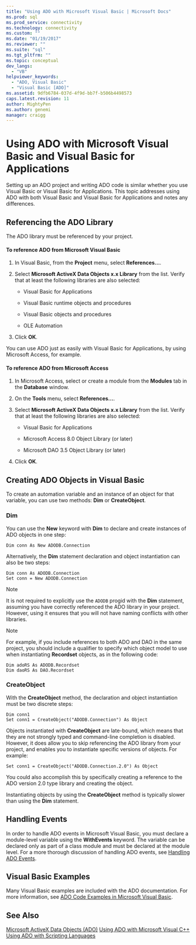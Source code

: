```yaml
---
title: "Using ADO with Microsoft Visual Basic | Microsoft Docs"
ms.prod: sql
ms.prod_service: connectivity
ms.technology: connectivity
ms.custom: ""
ms.date: "01/19/2017"
ms.reviewer: ""
ms.suite: "sql"
ms.tgt_pltfrm: ""
ms.topic: conceptual
dev_langs:
  - "VB"
helpviewer_keywords:
  - "ADO, Visual Basic"
  - "Visual Basic [ADO]"
ms.assetid: 9dfb6784-037d-4f9d-bb7f-b506b4498573
caps.latest.revision: 11
author: MightyPen
ms.author: genemi
manager: craigg
---
```

# Using ADO with Microsoft Visual Basic and Visual Basic for Applications
Setting up an ADO project and writing ADO code is similar whether you use Visual Basic or Visual Basic for Applications. This topic addresses using ADO with both Visual Basic and Visual Basic for Applications and notes any differences.

## Referencing the ADO Library
 The ADO library must be referenced by your project.

#### To reference ADO from Microsoft Visual Basic

1.  In Visual Basic, from the **Project** menu, select **References...**.

2.  Select **Microsoft ActiveX Data Objects x.x Library** from the list. Verify that at least the following libraries are also selected:

    -   Visual Basic for Applications

    -   Visual Basic runtime objects and procedures

    -   Visual Basic objects and procedures

    -   OLE Automation

3.  Click **OK**.

 You can use ADO just as easily with Visual Basic for Applications, by using Microsoft Access, for example.

#### To reference ADO from Microsoft Access

1.  In Microsoft Access, select or create a module from the **Modules** tab in the **Database** window.

2.  On the **Tools** menu, select **References...**.

3.  Select **Microsoft ActiveX Data Objects x.x Library** from the list. Verify that at least the following libraries are also selected:

    -   Visual Basic for Applications

    -   Microsoft Access 8.0 Object Library (or later)

    -   Microsoft DAO 3.5 Object Library (or later)

4.  Click **OK**.

## Creating ADO Objects in Visual Basic
 To create an automation variable and an instance of an object for that variable, you can use two methods: **Dim** or **CreateObject**.

### Dim
 You can use the **New** keyword with **Dim** to declare and create instances of ADO objects in one step:

```
Dim conn As New ADODB.Connection
```

 Alternatively, the **Dim** statement declaration and object instantiation can also be two steps:

```
Dim conn As ADODB.Connection
Set conn = New ADODB.Connection
```

> [!NOTE]
>  It is not required to explicitly use the `ADODB` progid with the **Dim** statement, assuming you have correctly referenced the ADO library in your project. However, using it ensures that you will not have naming conflicts with other libraries.

> [!NOTE]
>  For example, if you include references to both ADO and DAO in the same project, you should include a qualifier to specify which object model to use when instantiating **Recordset** objects, as in the following code:

```
Dim adoRS As ADODB.Recordset
Dim daoRS As DAO.Recordset
```

### CreateObject
 With the **CreateObject** method, the declaration and object instantiation must be two discrete steps:

```
Dim conn1
Set conn1 = CreateObject("ADODB.Connection") As Object
```

 Objects instantiated with **CreateObject** are late-bound, which means that they are not strongly typed and command-line completion is disabled. However, it does allow you to skip referencing the ADO library from your project, and enables you to instantiate specific versions of objects. For example:

```
Set conn1 = CreateObject("ADODB.Connection.2.0") As Object
```

 You could also accomplish this by specifically creating a reference to the ADO version 2.0 type library and creating the object.

 Instantiating objects by using the **CreateObject** method is typically slower than using the **Dim** statement.

## Handling Events
 In order to handle ADO events in Microsoft Visual Basic, you must declare a module-level variable using the **WithEvents** keyword. The variable can be declared only as part of a class module and must be declared at the module level. For a more thorough discussion of handling ADO events, see [Handling ADO Events](../../../ado/guide/data/handling-ado-events.md).

## Visual Basic Examples
 Many Visual Basic examples are included with the ADO documentation. For more information, see [ADO Code Examples in Microsoft Visual Basic](../../../ado/reference/ado-api/ado-code-examples-in-visual-basic.md).

## See Also
 [Microsoft ActiveX Data Objects (ADO)](../../../ado/microsoft-activex-data-objects-ado.md)
 [Using ADO with Microsoft Visual C++](../../../ado/guide/appendixes/using-ado-with-microsoft-visual-c.md)
 [Using ADO with Scripting Languages](../../../ado/guide/appendixes/using-ado-with-scripting-languages.md)
